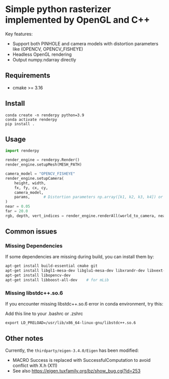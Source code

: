 # Simple python rasterizer implemented by OpenGL and C++

Key features:
- Support both PINHOLE and camera models with distortion parameters like (OPENCV, OPENCV_FISHEYE)
- Headless OpenGL rendering
- Output numpy.ndarray directly

## Requirements
- cmake >= 3.16


## Install
```
conda create -n renderpy python=3.9
conda activate renderpy
pip install .
```


## Usage

```python
import renderpy

render_engine = renderpy.Render()
render_engine.setupMesh(MESH_PATH)

camera_model = "OPENCV_FISHEYE"
render_engine.setupCamera(
    height, width,
    fx, fy, cx, cy,
    camera_model,
    params,      # Distortion parameters np.array([k1, k2, k3, k4]) or np.array([k1, k2, p1, p2])
)
near = 0.05
far = 20.0
rgb, depth, vert_indices = render_engine.renderAll(world_to_camera, near, far)
```

## Common issues

### Missing Dependencies
If some dependencies are missing during build, you can install them by:
```bash
apt-get install build-essential cmake git
apt-get install libgl1-mesa-dev libglu1-mesa-dev libxrandr-dev libxext-dev
apt-get install libopencv-dev
apt-get install libboost-all-dev    # for mLib
```

### Missing libstdc++.so.6
If you encounter missing libstdc++.so.6 error in conda environment, try this:

Add this line to your .bashrc or .zshrc
```
export LD_PRELOAD=/usr/lib/x86_64-linux-gnu/libstdc++.so.6
```

## Other notes

Currently, the `thirdparty/eigen-3.4.0/Eigen` has been modified:
*  MACRO Success is replaced with SuccessfulComputation to avoid conflict with X.h (X11)
* See also https://eigen.tuxfamily.org/bz/show_bug.cgi?id=253
